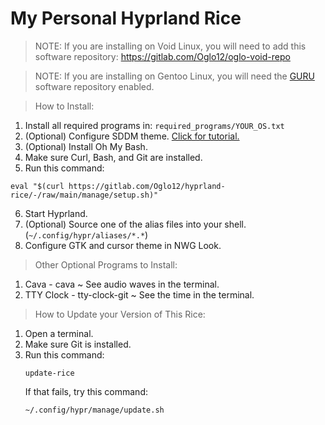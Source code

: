 # My Personal Hyprland Rice

> NOTE: If you are installing on Void Linux, you will need to add this software repository: https://gitlab.com/Oglo12/oglo-void-repo

> NOTE: If you are installing on Gentoo Linux, you will need the [GURU](https://wiki.gentoo.org/wiki/Project:GURU) software repository enabled.

> How to Install:
  1. Install all required programs in: `required_programs/YOUR_OS.txt`
  2. (Optional) Configure SDDM theme. [Click for tutorial.](https://linuxconfig.org/how-to-customize-the-sddm-display-manager-on-linux)
  3. (Optional) Install Oh My Bash.
  4. Make sure Curl, Bash, and Git are installed.
  5. Run this command: 
  ```
  eval "$(curl https://gitlab.com/Oglo12/hyprland-rice/-/raw/main/manage/setup.sh)"
  ```
  6. Start Hyprland.
  7. (Optional) Source one of the alias files into your shell. (`~/.config/hypr/aliases/*.*`)
  8. Configure GTK and cursor theme in NWG Look.

> Other Optional Programs to Install:
  1. Cava - cava ~ See audio waves in the terminal.
  2. TTY Clock - tty-clock-git ~ See the time in the terminal.

> How to Update your Version of This Rice:
  1. Open a terminal.
  2. Make sure Git is installed.
  3. Run this command:
     ```
     update-rice
     ```
     If that fails, try this command:
     ```
     ~/.config/hypr/manage/update.sh
     ```
